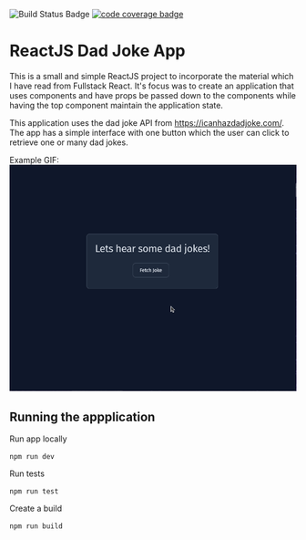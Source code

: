 ![Build Status Badge](https://github.com/josh-mchugh/reactjs-dad-joke-app/actions/workflows/main.yml/badge.svg)
[![code coverage badge](https://codecov.io/gh/josh-mchugh/react-dad-joke-widget/branch/main/graph/badge.svg?token=nHAocDlz0F)](https://codecov.io/gh/josh-mchugh/react-dad-joke-widget)

# ReactJS Dad Joke App
This is a small and simple ReactJS project to incorporate the material which I have read from Fullstack React. It's focus was to create an application that uses components and have props be passed down to the components while having the top component maintain the application state.


This application uses the dad joke API from https://icanhazdadjoke.com/. The app has a simple interface with one button which the user can click to retrieve one or many dad jokes.


Example GIF:
![Example of ReactJS Dad Jokes](./documentation/example.gif)

## Running the appplication

Run app locally
```shell
npm run dev
```

Run tests
```shell
npm run test
```

Create a build
```shell
npm run build
```
